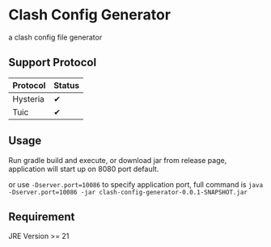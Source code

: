 # Clash Config Generator

a clash config file generator

## Support Protocol

| Protocol | Status |
|----------|--------|
| Hysteria | ✔      |
| Tuic     | ✔      |

## Usage

Run gradle build and execute, or download jar from release page, application will start up on 8080 port default.

or use `-Dserver.port=10086` to specify application port, full command is
`java -Dserver.port=10086 -jar clash-config-generator-0.0.1-SNAPSHOT.jar`

## Requirement

JRE Version >= 21